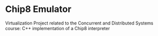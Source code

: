 # Chip8 Emulator

Virtualization Project related to the Concurrent and Distributed Systems course: C++ implementation of a Chip8 interpreter
